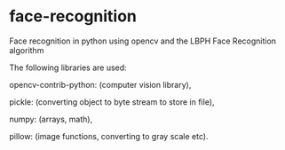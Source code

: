 # face-recognition
Face recognition in python using opencv and the LBPH Face Recognition algorithm 

The following libraries are used:

opencv-contrib-python: (computer vision library), 

pickle: (converting object to byte stream to store in file), 

numpy: (arrays, math),

pillow: (image functions, converting to gray scale etc).
 
